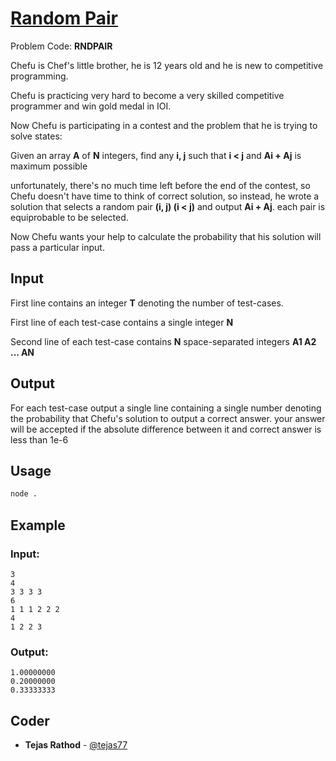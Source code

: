
# [Random Pair](https://www.codechef.com/problems/RNDPAIR)
Problem Code: **RNDPAIR**

Chefu is Chef's little brother, he is 12 years old and he is new to competitive programming.

Chefu is practicing very hard to become a very skilled competitive programmer and win gold medal in IOI.

Now Chefu is participating in a contest and the problem that he is trying to solve states:

Given an array **A** of **N** integers, find any **i, j** such that **i < j** and **Ai + Aj** is maximum possible

unfortunately, there's no much time left before the end of the contest, so Chefu doesn't have time to think of correct solution, so instead, he wrote a solution that selects a random pair **(i, j) (i < j)** and output **Ai + Aj**. each pair is equiprobable to be selected.

Now Chefu wants your help to calculate the probability that his solution will pass a particular input.

## Input

First line contains an integer **T** denoting the number of test-cases.

First line of each test-case contains a single integer **N**

Second line of each test-case contains **N** space-separated integers **A1 A2 ... AN**

## Output

For each test-case output a single line containing a single number denoting the probability that Chefu's solution to output a correct answer. your answer will be accepted if the absolute difference between it and correct answer is less than 1e-6

## Usage
```sh
node .
```
## Example
### Input:
```
3
4
3 3 3 3
6
1 1 1 2 2 2
4
1 2 2 3
```
### Output:
```
1.00000000
0.20000000
0.33333333
```

## Coder

* **Tejas Rathod** - [@tejas77](https://github.com/tejas77)
